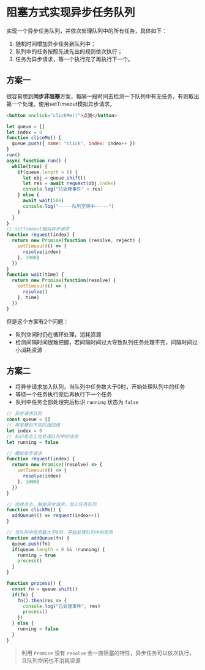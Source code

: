# 阻塞方式实现异步任务队列

实现一个异步任务队列，并依次处理队列中的所有任务，具体如下：

1. 随机时间增加异步任务到队列中；
2. 队列中的任务按照先进先出的规则依次执行；
3. 任务为异步请求，等一个执行完了再执行下一个。



## 方案一

很容易想到**同步非阻塞**方案，每隔一段时间去检测一下队列中有无任务，有则取出第一个处理。使用setTimeout模拟异步请求。

```html
<button onclick="clickMe()">点我</button>
```

```js
let queue = []
let index = 0
function cliceMe() {
  queue.push({ name: "click", index: index++ })
}
run()
async function run() {
  while(true) {
    if(queue.length > 0) {
      let obj = queue.shift()
      let res = await request(obj.index)
      console.log("已处理事件" + res)
    } else {
      await wait(500)
      console.log("-----队列空闲中-----")
    }
  }
}
// setTimeout模拟异步请求
function request(index) {
  return new Promise(function (resolve, reject) {
    setTimeout(() => {
      resolve(index)
    }, 1000)
  })
}
function wait(time) {
  return new Promise(function(resolve) {
    setTimeout(() => {
      resolve()
    }, time)
  })
}
```

但是这个方案有2个问题：

- 队列空闲时仍在循环处理，消耗资源
- 检测间隔时间很难把握，若间隔时间过大导致队列任务处理不完，间隔时间过小消耗资源



## 方案二

- 将异步请求加入队列，当队列中任务数大于0时，开始处理队列中的任务
- 等待一个任务执行完后再执行下一个任务
- 队列中任务全部处理完后标识 `running` 状态为 `false`

```js
// 异步请求队列
const queue = []
// 用来模拟不同的返回值
let index = 0
// 标识是否正在处理队列中的请求
let running = false

// 模拟异步请求
function request(index) {
  return new Promise((resolve) => {
    setTimeout(() => {
      resolve(index)
    }, 1000)
  })
}

// 连续点击，触发异步请求，加入任务队列
function clickMe() {
  addQueue(() => request(index++))
}

// 当队列中任务数大于0时，开始处理队列中的任务
function addQueue(fn) {
  queue.push(fn)
  if(queue.length > 0 && !running) {
    running = true
    process()
  }
}

function process() {
  const fn = queue.shift()
  if(fn) {
    fn().then(res => {
      console.log("已处理事件", res)
      process()
    })
  } else {
    running = false
  }
}
```



> 利用 `Promise` 没有 `resolve` 会一直阻塞的特性，异步任务可以依次执行，且队列空闲也不消耗资源







